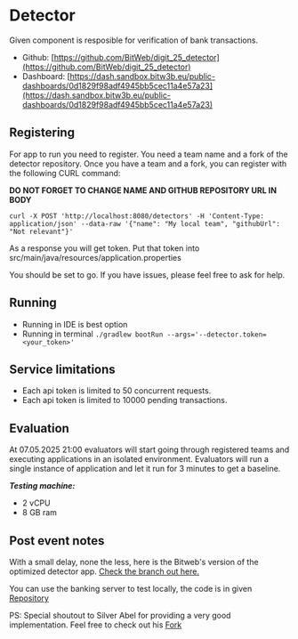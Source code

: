 # Detector

Given component is resposible for verification of bank transactions.

* Github: [https://github.com/BitWeb/digit_25_detector](https://github.com/BitWeb/digit_25_detector)
* Dashboard: [https://dash.sandbox.bitw3b.eu/public-dashboards/0d1829f98adf4945bb5cec11a4e57a23](https://dash.sandbox.bitw3b.eu/public-dashboards/0d1829f98adf4945bb5cec11a4e57a23)

## Registering

For app to run you need to register. You need a team name and a fork of the detector repository.
Once you have  a team and a fork, you can register with the following CURL command:

**DO NOT FORGET TO CHANGE NAME AND GITHUB REPOSITORY URL IN BODY**

`curl -X POST 'http://localhost:8080/detectors' -H 'Content-Type: application/json' --data-raw '{"name": "My local team", "githubUrl": "Not relevant"}'`

As a response you will get token. Put that token into src/main/java/resources/application.properties

You should be set to go. If you have issues, please feel free to ask for help. 

## Running

* Running in IDE is best option
* Running in terminal `./gradlew bootRun --args='--detector.token=<your_token>'`

## Service limitations

* Each api token is limited to 50 concurrent requests.
* Each api token is limited to 10000 pending transactions.

## Evaluation

At 07.05.2025 21:00 evaluators will start going through registered teams and executing applications in an isolated environment.
Evaluators will run a single instance of application and let it run for 3 minutes to get a baseline. 

***Testing machine:***
* 2 vCPU 
* 8 GB ram


## Post event notes

With a small delay, none the less, here is the Bitweb's version of the optimized detector app. [Check the branch out here.](https://github.com/BitWeb/digit_25_detector/tree/opt_one)

You can use the banking server to test locally, the code is in given [Repository](https://github.com/BitWeb/digit_25_bank)

PS: Special shoutout to Silver Abel for providing a very good implementation. Feel free to check out his [Fork](https://github.com/silverabel/digit_25_detector)
